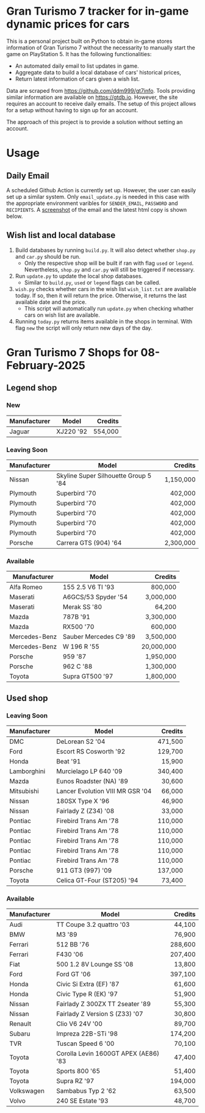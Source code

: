# Gran Turismo 7 tracker for in-game dynamic prices for cars

This is a personal project built on Python to obtain in-game stores information of Gran Turismo 7 without the necessarity to manually start the game on PlayStation 5. It has the following functionalities:

- An automated daily email to list updates in game.
- Aggregate data to build a local database of cars' historical prices,
- Return latest information of cars given a wish list.

Data are scraped from https://github.com/ddm999/gt7info. Tools providing similar information are available on https://gtdb.io. However, the site requires an account to receive daily emails. The setup of this project allows for a setup without having to sign up for an account.

The approach of this project is to provide a solution without setting an account.

# Usage

## Daily Email

A scheduled Github Action is currently set up. However, the user can easily set up a similar system. Only `email_update.py` is needed in this case with the appropriate environment varibles for `SENDER_EMAIL`, `PASSWORD` and `RECIPIENTS`. A [screenshot](https://raw.githubusercontent.com/marcohoucheng/Gran-Turismo-7-Price-Tracker/main/data/email_screenshot.png) of the email and the latest html copy is shown below.

## Wish list and local database

1. Build databases by running `build.py`. It will also detect whether `shop.py` and `car.py` should be run.
    - Only the respective shop will be built if ran with flag `used` or `legend`. Nevertheless, `shop.py` and `car.py` will still be triggered if necessary.
2. Run `update.py` to update the local shop databases.
    - Similar to `build.py`, `used` or `legend` flags can be called.
3. `wish.py` checks whether cars in the wish list `wish_list.txt` are available today. If so, then it will return the price. Otherwise, it returns the last available date and the price.
    - This script will automatically run `update.py` when checking whather cars on wish list are available.
4. Running `today.py` returns items available in the shops in terminal. With flag `new` the script will only return new days of the day.


# Gran Turismo 7 Shops for 08-February-2025



## Legend shop

### New
 | Manufacturer | Model | Credits |
 | --- | --- | --: |
|Jaguar|XJ220 '92|554,000|

### Leaving Soon
 | Manufacturer | Model | Credits |
 | --- | --- | --: |
|Nissan|Skyline Super Silhouette Group 5 '84|1,150,000|
|Plymouth|Superbird '70|402,000|
|Plymouth|Superbird '70|402,000|
|Plymouth|Superbird '70|402,000|
|Plymouth|Superbird '70|402,000|
|Plymouth|Superbird '70|402,000|
|Porsche|Carrera GTS (904) '64|2,300,000|

### Available
 | Manufacturer | Model | Credits |
 | --- | --- | --: |
|Alfa Romeo|155 2.5 V6 TI '93|800,000|
|Maserati|A6GCS/53 Spyder '54|3,000,000|
|Maserati|Merak SS '80|64,200|
|Mazda|787B '91|3,300,000|
|Mazda|RX500 '70|600,000|
|Mercedes-Benz|Sauber Mercedes C9 '89|3,500,000|
|Mercedes-Benz|W 196 R '55|20,000,000|
|Porsche|959 '87|1,950,000|
|Porsche|962 C '88|1,300,000|
|Toyota|Supra GT500 '97|1,800,000|


## Used shop

### Leaving Soon
 | Manufacturer | Model | Credits |
 | --- | --- | --: |
|DMC|DeLorean S2 '04|471,500|
|Ford|Escort RS Cosworth '92|129,700|
|Honda|Beat '91|15,900|
|Lamborghini|Murcielago LP 640 '09|340,400|
|Mazda|Eunos Roadster (NA) '89|30,600|
|Mitsubishi|Lancer Evolution VIII MR GSR '04|66,000|
|Nissan|180SX Type X '96|46,900|
|Nissan|Fairlady Z (Z34) '08|33,000|
|Pontiac|Firebird Trans Am '78|110,000|
|Pontiac|Firebird Trans Am '78|110,000|
|Pontiac|Firebird Trans Am '78|110,000|
|Pontiac|Firebird Trans Am '78|110,000|
|Pontiac|Firebird Trans Am '78|110,000|
|Porsche|911 GT3 (997) '09|137,000|
|Toyota|Celica GT-Four (ST205) '94|73,400|

### Available
 | Manufacturer | Model | Credits |
 | --- | --- | --: |
|Audi|TT Coupe 3.2 quattro '03|44,100|
|BMW|M3 '89|76,900|
|Ferrari|512 BB '76|288,600|
|Ferrari|F430 '06|207,400|
|Fiat|500 1.2 8V Lounge SS '08|13,800|
|Ford|Ford GT '06|397,100|
|Honda|Civic Si Extra (EF) '87|61,600|
|Honda|Civic Type R (EK) '97|51,900|
|Nissan|Fairlady Z 300ZX TT 2seater '89|55,300|
|Nissan|Fairlady Z Version S (Z33) '07|30,800|
|Renault|Clio V6 24V '00|89,700|
|Subaru|Impreza 22B-STi '98|174,200|
|TVR|Tuscan Speed 6 '00|70,100|
|Toyota|Corolla Levin 1600GT APEX (AE86) '83|47,400|
|Toyota|Sports 800 '65|51,400|
|Toyota|Supra RZ '97|194,000|
|Volkswagen|Sambabus Typ 2 '62|63,500|
|Volvo|240 SE Estate '93|48,700|
